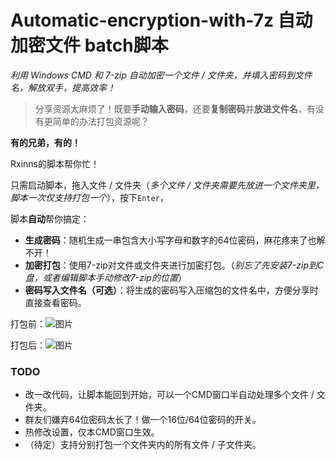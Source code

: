 # Automatic-encryption-with-7z 自动加密文件 batch脚本

*利用 Windows CMD 和 7-zip 自动加密一个文件 / 文件夹，并填入密码到文件名，解放双手，提高效率！*

> 分享资源太麻烦了！既要**手动输入密码**，还要**复制密码**并**放进文件名**，有没有更简单的办法打包资源呢？

**有的兄弟，有的！**

Rxinns的脚本帮你忙！

只需启动脚本，拖入文件 / 文件夹（_多个文件 / 文件夹需要先放进一个文件夹里，脚本一次仅支持打包一个_），按下`Enter`，

脚本**自动**帮你搞定：

- **生成密码**：随机生成一串包含大小写字母和数字的64位密码，麻花疼来了也解不开！
- **加密打包**：使用7-zip对文件或文件夹进行加密打包。（_别忘了先安装7-zip到C盘，或者编辑脚本手动修改7-zip的位置_）
- **密码写入文件名（可选）**：将生成的密码写入压缩包的文件名中，方便分享时直接查看密码。

打包前：![图片](https://github.com/user-attachments/assets/2f9b8322-f1d3-4ded-84d3-870be8503ed3)

打包后：![图片](https://github.com/user-attachments/assets/4d580d2a-7e0f-4433-beb1-a5d278d30964)

### TODO
- 改一改代码，让脚本能回到开始，可以一个CMD窗口半自动处理多个文件 / 文件夹。
- 群友们嫌弃64位密码太长了！做一个16位/64位密码的开关。
- 热修改设置，仅本CMD窗口生效。
- （待定）支持分别打包一个文件夹内的所有文件 / 子文件夹。
